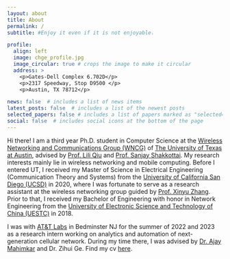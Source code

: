 ```yaml
---
layout: about
title: About
permalink: /
subtitle: #Enjoy it even if it is not enjoyable.

profile:
  align: left
  image: chge_profile.jpg
  image_circular: true # crops the image to make it circular
  address: >
    <p>Gates-Dell Complex 6.702D</p>
    <p>2317 Speedway, Stop D9500 </p>
    <p>Austin, TX 78712</p>

news: false  # includes a list of news items
latest_posts: false  # includes a list of the newest posts
selected_papers: false # includes a list of papers marked as "selected={true}"
social: false  # includes social icons at the bottom of the page
---
```


Hi there! I am a third year Ph.D. student in Computer Science at the [Wireless Networking and Communications Group (WNCG)](https://wncg.org/) of [The University of Texas at Austin](https://www.utexas.edu/), advised by [Prof. Lili Qiu](https://www.cs.utexas.edu/~lili/) and [Prof. Sanjay Shakkottai](https://sites.google.com/view/sanjay-shakkottai/home). My research interests mainly lie in wireless networking and mobile computing. Before I entered UT, I received my Master of Science in Electrical Engineering (Communication Theory and Systems) from the [University of California San Diego (UCSD)](https://www.ucsd.edu/) in 2020, where I was fortunate to serve as a research assistant at the wireless networking group guided by [Prof. Xinyu Zhang](http://xyzhang.ucsd.edu/). Prior to that, I received my Bachelor of Engineering with honor in Network Engineering from the [University of Electronic Science and Technology of China (UESTC)](https://en.uestc.edu.cn/) in 2018. 

I was with [AT&T Labs](https://about.att.com/sites/labs) in Bedminster NJ for the summer of 2022 and 2023 as a research intern working on analytics and automation of next-generation cellular network. During my time there, I was advised by [Dr. Ajay Mahimkar](https://sites.google.com/site/ajaymahimkar/) and Dr. Zihui Ge. Find my cv [here](https://changhange.github.io/assets/pdf/CGe_cv.pdf).
